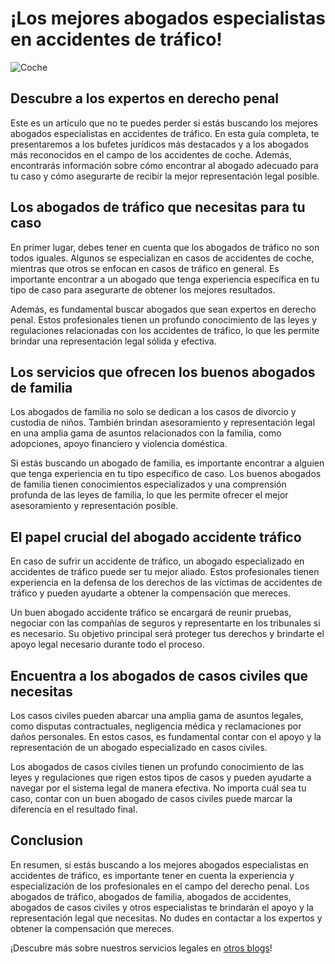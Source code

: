 # ¡Los mejores abogados especialistas en accidentes de tráfico!

![Coche](https://images.coches.com/_vn_/kia/Sportage/c399cf1d98a95d24f8e8715dd0b13fb2.jpg)

## Descubre a los expertos en derecho penal

Este es un artículo que no te puedes perder si estás buscando los mejores abogados especialistas en accidentes de tráfico. En esta guía completa, te presentaremos a los bufetes jurídicos más destacados y a los abogados más reconocidos en el campo de los accidentes de coche. Además, encontrarás información sobre cómo encontrar al abogado adecuado para tu caso y cómo asegurarte de recibir la mejor representación legal posible.

## Los abogados de tráfico que necesitas para tu caso

En primer lugar, debes tener en cuenta que los abogados de tráfico no son todos iguales. Algunos se especializan en casos de accidentes de coche, mientras que otros se enfocan en casos de tráfico en general. Es importante encontrar a un abogado que tenga experiencia específica en tu tipo de caso para asegurarte de obtener los mejores resultados.

Además, es fundamental buscar abogados que sean expertos en derecho penal. Estos profesionales tienen un profundo conocimiento de las leyes y regulaciones relacionadas con los accidentes de tráfico, lo que les permite brindar una representación legal sólida y efectiva.

## Los servicios que ofrecen los buenos abogados de familia

Los abogados de familia no solo se dedican a los casos de divorcio y custodia de niños. También brindan asesoramiento y representación legal en una amplia gama de asuntos relacionados con la familia, como adopciones, apoyo financiero y violencia doméstica.

Si estás buscando un abogado de familia, es importante encontrar a alguien que tenga experiencia en tu tipo específico de caso. Los buenos abogados de familia tienen conocimientos especializados y una comprensión profunda de las leyes de familia, lo que les permite ofrecer el mejor asesoramiento y representación posible.

## El papel crucial del abogado accidente tráfico

En caso de sufrir un accidente de tráfico, un abogado especializado en accidentes de tráfico puede ser tu mejor aliado. Estos profesionales tienen experiencia en la defensa de los derechos de las víctimas de accidentes de tráfico y pueden ayudarte a obtener la compensación que mereces.

Un buen abogado accidente tráfico se encargará de reunir pruebas, negociar con las compañías de seguros y representarte en los tribunales si es necesario. Su objetivo principal será proteger tus derechos y brindarte el apoyo legal necesario durante todo el proceso.

## Encuentra a los abogados de casos civiles que necesitas

Los casos civiles pueden abarcar una amplia gama de asuntos legales, como disputas contractuales, negligencia médica y reclamaciones por daños personales. En estos casos, es fundamental contar con el apoyo y la representación de un abogado especializado en casos civiles.

Los abogados de casos civiles tienen un profundo conocimiento de las leyes y regulaciones que rigen estos tipos de casos y pueden ayudarte a navegar por el sistema legal de manera efectiva. No importa cuál sea tu caso, contar con un buen abogado de casos civiles puede marcar la diferencia en el resultado final.

## Conclusion

En resumen, si estás buscando a los mejores abogados especialistas en accidentes de tráfico, es importante tener en cuenta la experiencia y especialización de los profesionales en el campo del derecho penal. Los abogados de tráfico, abogados de familia, abogados de accidentes, abogados de casos civiles y otros especialistas te brindarán el apoyo y la representación legal que necesitas. No dudes en contactar a los expertos y obtener la compensación que mereces.

¡Descubre más sobre nuestros servicios legales en [otros blogs](https://www.exampleblogs.com)!